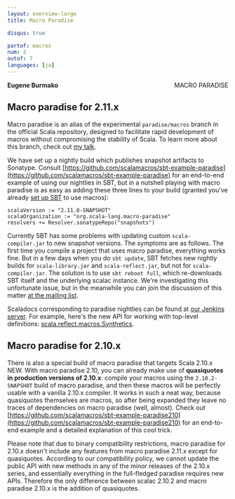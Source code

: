 ```yaml
---
layout: overview-large
title: Macro Paradise

disqus: true

partof: macros
num: 2
outof: 7
languages: [ja]
---
```

<span class="label important" style="float: right;">MACRO PARADISE</span>

**Eugene Burmako**

## Macro paradise for 2.11.x

Macro paradise is an alias of the experimental `paradise/macros` branch in the official Scala repository, designed to facilitate rapid development of macros without compromising the stability of Scala. To learn more about this branch, check out [my talk](http://scalamacros.org/news/2012/12/18/macro-paradise.html).

We have set up a nightly build which publishes snapshot artifacts to Sonatype. Consult [https://github.com/scalamacros/sbt-example-paradise](https://github.com/scalamacros/sbt-example-paradise) for an end-to-end example of using our nightlies in SBT, but in a nutshell playing with macro paradise is as easy as adding these three lines to your build (granted you've already [set up SBT](/overviews/macros/overview.html#using_macros_with_maven_or_sbt) to use macros):

    scalaVersion := "2.11.0-SNAPSHOT"
    scalaOrganization := "org.scala-lang.macro-paradise"
    resolvers += Resolver.sonatypeRepo("snapshots")

Currently SBT has some problems with updating custom `scala-compiler.jar` to new snapshot versions. The symptoms are as follows. The first time
you compile a project that uses macro paradise, everything works fine. But in a few days when you do `sbt update`, SBT fetches new nightly
builds for `scala-library.jar` and `scala-reflect.jar`, but not for `scala-compiler.jar`. The solution is to use `sbt reboot full`, which
re-downloads SBT itself and the underlying scalac instance. We're investigating this unfortunate issue, but in the meanwhile you can join the discussion of this matter [at the mailing list](https://groups.google.com/forum/?fromgroups=#!topic/simple-build-tool/UalhhX4lKmw/discussion).

Scaladocs corresponding to paradise nightlies can be found at [our Jenkins server](https://scala-webapps.epfl.ch/jenkins/view/misc/job/macro-paradise-nightly-main/ws/dists/latest/doc/scala-devel-docs/api/index.html). For example, here's the new API for working with top-level definitions: [scala.reflect.macros.Synthetics](https://scala-webapps.epfl.ch/jenkins/view/misc/job/macro-paradise-nightly-main/ws/dists/latest/doc/scala-devel-docs/api/index.html#scala.reflect.macros.Synthetics).

## Macro paradise for 2.10.x

There is also a special build of macro paradise that targets Scala 2.10.x <span class="label success">NEW</span>. With macro paradise 2.10, you can already make use of **quasiquotes in production versions of 2.10.x**: compile your macros using the `2.10.2-SNAPSHOT` build of macro paradise, and then these macros will be perfectly usable with a vanilla 2.10.x compiler. It works in such a neat way, because quasiquotes themselves are macros, so after being expanded they leave no traces of dependencies on macro paradise (well, almost). Check out [https://github.com/scalamacros/sbt-example-paradise210](https://github.com/scalamacros/sbt-example-paradise210) for an end-to-end example and a detailed explanation of this cool trick.

Please note that due to binary compatibility restrictions, macro paradise for 2.10.x doesn't include any features from macro paradise 2.11.x except for quasiquotes. According to our compatibility policy, we cannot update the public API with new methods in any of the minor releases of the 2.10.x series, and essentially everything in the full-fledged paradise requires new APIs. Therefore the only difference between scalac 2.10.2 and macro paradise 2.10.x is the addition of quasiquotes.